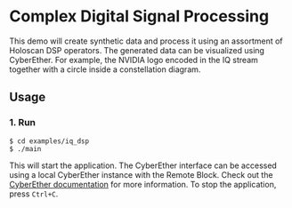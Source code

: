 # Complex Digital Signal Processing
This demo will create synthetic data and process it using an assortment of Holoscan DSP operators. The generated data can be visualized using CyberEther. For example, the NVIDIA logo encoded in the IQ stream together with a circle inside a constellation diagram.

## Usage

### 1. Run
```
$ cd examples/iq_dsp
$ ./main
```
This will start the application. The CyberEther interface can be accessed using a local CyberEther instance with the Remote Block. Check out the [CyberEther documentation](https://github.com/luigifcruz/CyberEther?tab=readme-ov-file#remote-interface) for more information. To stop the application, press `Ctrl+C`.
